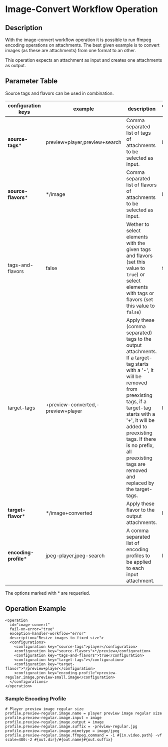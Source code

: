 # Image-Convert Workflow Operation

## Description
With the image-convert workflow operation it is possible to run ffmpeg encoding operations on attachments.
The best given example is to convert images (as these are attachments) from one format to an other.

This operation expects an attachment as input and creates one attachments as output.


## Parameter Table
Source tags and flavors can be used in combination.

|configuration keys|example|description|default value|
|------------------|-------|-----------|-------------|
|**source-tags***|preview+player,preview+search|Comma separated list of tags of attachments to be selected as input.|EMPTY|
|**source-flavors***|*/image|Comma separated list of flavors of attachments to be selected as input.|EMPTY|
|tags-and-flavors|false|Wether to select elements with the given tags and flavors (set this value to `true`) or select elements with tags or flavors (set this value to `false`)|false|
|target-tags|+preview-converted,-preview+player|Apply these (comma separated) tags to the output attachments. If a target-tag starts with a '-', it will be removed from preexisting tags, if a target-tag starts with a '+', it will be added to preexisting tags. If there is no prefix, all preexisting tags are removed and replaced by the target-tags.|EMPTY|
|**target-flavor***|*/image+converted|Apply these flavor to the output attachments.|EMPTY|
|**encoding-profile***|jpeg-player,jpeg-search|A comma separated list of encoding profiles to be applied to each input attachment.|EMPTY|

The options marked with * are requeried.

## Operation Example

    <operation
      id="image-convert"
      fail-on-error="true"
      exception-handler-workflow="error"
      description="Resize images to fixed size">
      <configurations>
        <configuration key="source-tags">player</configuration>
        <configuration key="source-flavors">*/preview</configuration>
        <configuration key="tags-and-flavors">true</configuration>
        <configuration key="target-tags"></configuration>
        <configuration key="target-flavor">*/preview+player</configuration>
        <configuration key="encoding-profile">preview-regular.image,preview-small.image</configuration>
      </configurations>
    </operation>

### Sample Encoding Profile

    # Player preview image regular size
    profile.preview-regular.image.name = player preview image regular size
    profile.preview-regular.image.input = image
    profile.preview-regular.image.output = image
    profile.preview-regular.image.suffix = -preview-regular.jpg
    profile.preview-regular.image.mimetype = image/jpeg
    profile.preview-regular.image.ffmpeg.command = -i #{in.video.path} -vf scale=480:-2 #{out.dir}/#{out.name}#{out.suffix}
